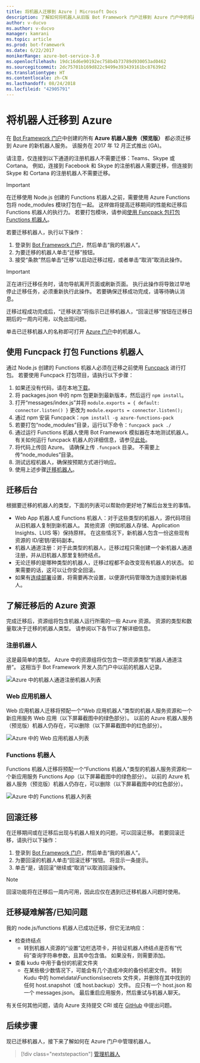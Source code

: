 ```yaml
---
title: 将机器人迁移到 Azure | Microsoft Docs
description: 了解如何将机器人从旧版 Bot Framework 门户迁移到 Azure 门户中的机器人服务。
author: v-ducvo
ms.author: v-ducvo
manager: kamrani
ms.topic: article
ms.prod: bot-framework
ms.date: 6/22/2017
monikerRange: azure-bot-service-3.0
ms.openlocfilehash: 19dc16d6e90192ec758b4b73789d930053ad0462
ms.sourcegitcommit: 2dc75701b169d822c9499e393439161bc87639d2
ms.translationtype: HT
ms.contentlocale: zh-CN
ms.lasthandoff: 08/24/2018
ms.locfileid: "42905791"
---
```

# <a name="migrate-your-bot-to-azure"></a>将机器人迁移到 Azure



在 [Bot Framework 门户](http://dev.botframework.com)中创建的所有 **Azure 机器人服务（预览版）** 都必须迁移到 Azure 的新机器人服务。 该服务在 2017 年 12 月正式推出 (GA)。 

请注意，仅连接到以下通道的注册机器人不需要迁移：Teams、Skype 或 Cortana。 例如，连接到 Facebook 和 Skype 的注册机器人需要迁移，但连接到 Skype 和 Cortana 的注册机器人不需要迁移。

> [!IMPORTANT]
> 在迁移使用 Node.js 创建的 Functions 机器人之前，需要使用 Azure Functions 包将 node_modules 模块打包在一起。 这样做将提高迁移期间的性能和迁移后 Functions 机器人的执行力。 若要打包模块，请参阅[使用 Funcpack 包打包 Functions 机器人](#package-a-functions-bot-with-funcpack)。

若要迁移机器人，执行以下操作：

1. 登录到 [Bot Framework 门户](http://dev.botframework.com)，然后单击“我的机器人”。
2. 为要迁移的机器人单击“迁移”按钮。
3. 接受“条款”然后单击“迁移”以启动迁移过程，或者单击“取消”取消此操作。

> [!IMPORTANT]
> 正在进行迁移任务时，请勿导航离开页面或刷新页面。 执行此操作将导致过早地停止迁移任务，必须重新执行此操作。 若要确保迁移成功完成，请等待确认消息。

迁移过程成功完成后，“迁移状态”将指示已迁移机器人，“回滚迁移”按钮在迁移日期后的一周内可用，以免出现问题。

单击已迁移机器人的名称即可打开 [Azure 门户](http://portal.azure.com)中的机器人。

## <a name="package-a-functions-bot-with-funcpack"></a>使用 Funcpack 打包 Functions 机器人

通过 Node.js 创建的 Functions 机器人必须在迁移之前使用 [Funcpack](https://github.com/Azure/azure-functions-pack) 进行打包。 若要使用 Funcpack 打包项目，请执行以下步骤：

1.  如果还没有代码，请在本地[下载](bot-service-build-download-source-code.md#download-bot-source-code)。
2.  将 packages.json 中的 npm 包更新到最新版本，然后运行 `npm install`。
3.  打开“messages/index.js”并将 `module.exports = { default: connector.listen() }` 更改为 `module.exports = connector.listen();`
4.  通过 npm 安装 Funcpack：`npm install -g azure-functions-pack`
5.  若要打包“node_modules”目录，运行以下命令：`funcpack pack ./`
6.  通过运行 Functions 机器人使用 Bot Framework 模拟器在本地测试机器人。 有关如何运行 funcpack 机器人的详细信息，请参见[此处](https://github.com/Azure/azure-functions-pack#how-to-run)。 
7.  将代码上传回 Azure。 请确保上传 `.funcpack` 目录。 不需要上传“node_modules”目录。
8. 测试远程机器人，确保按预期方式进行响应。
9. 使用上述步骤[迁移机器人](#migrate-your-bot-to-azure)。

## <a name="migration-under-the-hood"></a>迁移后台

根据要迁移的机器人的类型，下面的列表可以帮助你更好地了解后台发生的事情。

* Web App 机器人或 Functions 机器人：对于这些类型的机器人，源代码项目从旧机器人复制到新机器人。 其他资源（例如机器人存储、Application Insights、LUIS 等）保持原样。 在这些情况下，新机器人包含一份这些现有资源的 ID/密钥/密码副本。 
* 机器人通道注册：对于此类型的机器人，迁移过程只需创建一个新机器人通道注册，并从旧机器人那里复制终结点。 
* 无论迁移的是哪种类型的机器人，迁移过程都不会改变现有机器人的状态。 如果需要的话，这可以让你安全回滚。
* 如果有[连续部署](bot-service-build-continuous-deployment.md)设置，将需要再次设置，以便源代码管理改为连接到新机器人。

## <a name="understanding-azure-resources-after-migration"></a>了解迁移后的 Azure 资源
完成迁移后，资源组将包含机器人运行所需的一些 Azure 资源。 资源的类型和数量取决于迁移的机器人类型。 请参阅以下各节以了解详细信息。

### <a name="registration-bot"></a>注册机器人

这是最简单的类型。 Azure 中的资源组将仅包含一项资源类型“机器人通道注册”。 这相当于 Bot Framework 开发人员门户中以前的机器人记录。

![Azure 中的机器人通道注册机器人列表](~/media/bot-service-migrate-bot/channel-registration-bot.png)

### <a name="web-app-bot"></a>Web 应用机器人
Web 应用机器人迁移将预配一个“Web 应用机器人”类型的机器人服务资源和一个新应用服务 Web 应用（以下屏幕截图中的绿色部分）。 以前的 Azure 机器人服务（预览版）机器人仍存在，可以删除（以下屏幕截图中的红色部分）。

![Azure 中的 Web 应用机器人列表](~/media/bot-service-migrate-bot/web-app-bot.png)

### <a name="functions-bot"></a>Functions 机器人
Functions 机器人迁移将预配一个“Functions 机器人”类型的机器人服务资源和一个新应用服务 Functions App（以下屏幕截图中的绿色部分）。 以前的 Azure 机器人服务（预览版）机器人仍存在，可以删除（以下屏幕截图中的红色部分）。

![Azure 中的 Functions 机器人列表](~/media/bot-service-migrate-bot/functions-bot.png)


## <a name="roll-back-migration"></a>回滚迁移

在迁移期间或在迁移后出现与机器人相关的问题，可以回滚迁移。 若要回滚迁移，请执行以下操作：

1. 登录到 [Bot Framework 门户](http://dev.botframework.com)，然后单击“我的机器人”。
2. 为要回滚的机器人单击“回滚迁移”按钮。 将显示一条提示。
3. 单击“是，请回滚”继续或“取消”以取消回滚操作。

> [!NOTE]
> 回滚功能将在迁移后一周内可用，因此应仅在遇到已迁移机器人问题时使用。

## <a name="migration-troubleshootingknown-issues"></a>迁移疑难解答/已知问题
我的 node.js/functions 机器人已成功迁移，但它无法响应：

* 检查终结点
  * 转到机器人资源的“设置”边栏选项卡，并验证机器人终结点是否有“代码”查询字符串参数，且其中包含值。 如果没有，则需要添加。
* 查看 kudu 中用于备份的机密文件夹
  * 在某些极少数情况下，可能会有几个造成冲突的备份机密文件。 转到 Kudu 中的 home\data\Functions\secrets 文件夹，并删除在其中找到的任何 host.snapshot（或 host.backup）文件。 应只有一个 host.json 和一个 messages.json。 最后重启应用服务，然后重试与机器人聊天。

有关任何其他问题，请向 Azure 支持提交 CRI 或在 [GitHub](https://github.com/MicrosoftDocs/bot-framework-docs/issues) 中提出问题。


## <a name="next-steps"></a>后续步骤

现已迁移机器人，接下来了解如何在 Azure 门户中管理机器人。

> [!div class="nextstepaction"]
> [管理机器人](bot-service-manage-overview.md)
